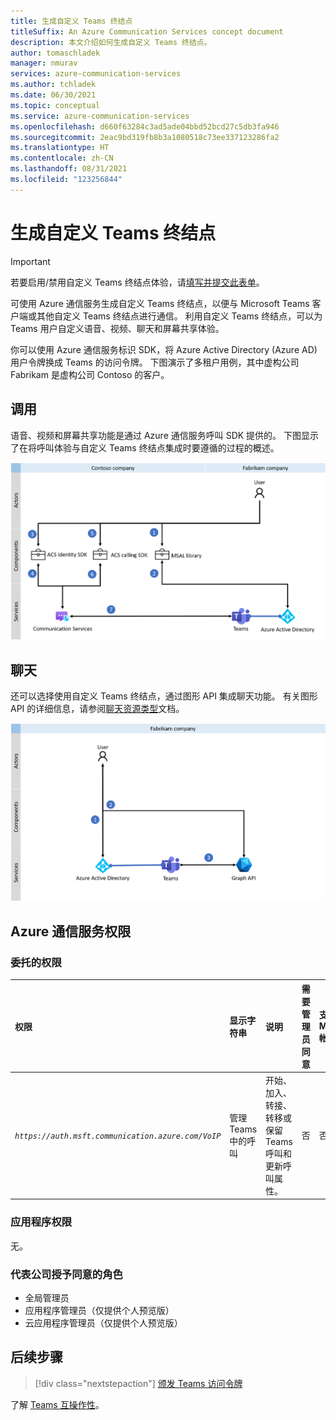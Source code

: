 ```yaml
---
title: 生成自定义 Teams 终结点
titleSuffix: An Azure Communication Services concept document
description: 本文介绍如何生成自定义 Teams 终结点。
author: tomaschladek
manager: nmurav
services: azure-communication-services
ms.author: tchladek
ms.date: 06/30/2021
ms.topic: conceptual
ms.service: azure-communication-services
ms.openlocfilehash: d660f63284c3ad5ade04bbd52bcd27c5db3fa946
ms.sourcegitcommit: 2eac9bd319fb8b3a1080518c73ee337123286fa2
ms.translationtype: HT
ms.contentlocale: zh-CN
ms.lasthandoff: 08/31/2021
ms.locfileid: "123256844"
---
```

# <a name="build-a-custom-teams-endpoint"></a>生成自定义 Teams 终结点

> [!IMPORTANT]
> 若要启用/禁用自定义 Teams 终结点体验，请[填写并提交此表单](https://forms.office.com/r/B8p5KqCH19)。

可使用 Azure 通信服务生成自定义 Teams 终结点，以便与 Microsoft Teams 客户端或其他自定义 Teams 终结点进行通信。 利用自定义 Teams 终结点，可以为 Teams 用户自定义语音、视频、聊天和屏幕共享体验。

你可以使用 Azure 通信服务标识 SDK，将 Azure Active Directory (Azure AD) 用户令牌换成 Teams 的访问令牌。 下图演示了多租户用例，其中虚构公司 Fabrikam 是虚构公司 Contoso 的客户。

## <a name="calling"></a>调用 

语音、视频和屏幕共享功能是通过 Azure 通信服务呼叫 SDK 提供的。 下图显示了在将呼叫体验与自定义 Teams 终结点集成时要遵循的过程的概述。

![为自定义 Teams 终结点体验启用呼叫功能的过程图示。](./media/teams-identities/teams-identity-calling-overview.png)

## <a name="chat"></a>聊天

还可以选择使用自定义 Teams 终结点，通过图形 API 集成聊天功能。 有关图形 API 的详细信息，请参阅[聊天资源类型](/graph/api/channel-post-messages)文档。 

![为自定义 Teams 终结点体验启用聊天功能的过程图示。](./media/teams-identities/teams-identity-chat-overview.png)

## <a name="azure-communication-services-permissions"></a>Azure 通信服务权限

### <a name="delegated-permissions"></a>委托的权限

|   权限    |  显示字符串   |  说明 | 需要管理员同意 | 支持 Microsoft 帐户 |
|:--- |:--- |:--- |:--- |:--- |
| _`https://auth.msft.communication.azure.com/VoIP`_ | 管理 Teams 中的呼叫 | 开始、加入、转接、转移或保留 Teams 呼叫和更新呼叫属性。 | 否 | 否 |

### <a name="application-permissions"></a>应用程序权限

无。

### <a name="roles-for-granting-consent-on-behalf-of-a-company"></a>代表公司授予同意的角色

- 全局管理员
- 应用程序管理员（仅提供个人预览版）
- 云应用程序管理员（仅提供个人预览版）

## <a name="next-steps"></a>后续步骤

> [!div class="nextstepaction"]
> [颁发 Teams 访问令牌](../quickstarts/manage-teams-identity.md)

了解 [Teams 互操作性](./teams-interop.md)。
